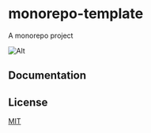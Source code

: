 # monorepo-template

A monorepo project

![Alt](https://repobeats.axiom.co/api/embed/cce0d11d754d9bb9810889a14df604eba8e20167.svg "Repobeats analytics image")

## Documentation

## License

[MIT](https://opensource.org/licenses/MIT)
